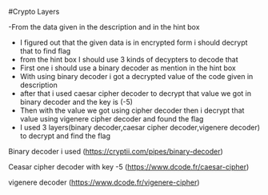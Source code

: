#Crypto Layers

-From the data given in the description and in the hint box
- I figured out that the given data is in encrypted form i should decrypt that to find flag
- from the hint box I should use 3 kinds of decypters to decode that
- First one i should use a binary decoder as mention in the hint box
- With using binary decoder i got a decrypted value of the code given in description
- after that i used caesar cipher decoder to decrypt that value we got in binary decoder and the key is (-5)
- Then with the value we got using cipher decoder then i decrypt that value using vigenere cipher decoder and found the flag
- I used 3 layers(binary decoder,caesar cipher decoder,vigenere decoder) to decrypt and find the flag

Binary decoder i used (https://cryptii.com/pipes/binary-decoder)

Ceasar cipher decoder with key -5 (https://www.dcode.fr/caesar-cipher)

vigenere decoder (https://www.dcode.fr/vigenere-cipher)
